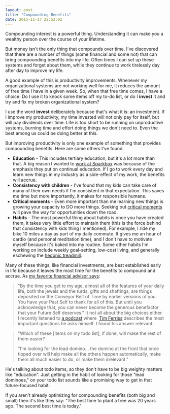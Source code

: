 ```yaml
---
layout: post
title: "Compounding Benefits"
date: 2015-11-17 22:53:02
---
```


Compounding interest is a powerful thing. Understanding it can make you a wealthy person over the course of your lifetime.

But money isn't the only thing that compounds over time. I've discovered that there are a number of things (some financial and some not) that can bring compounding benefits into my life. Often times I can set up these systems and forget about them, while they continue to work tirelessly day after day to improve my life.

A good example of this is productivity improvements. Whenever my organizational systems are not working well for me, it reduces the amount of free time I have in a given week. So, when that free time comes, I have a choice: Do I use it to knock some items off my to-do list, or do I **invest** it and try and fix my broken organizational system?

I use the word **invest** deliberately because that's what it is: an investment. If I improve my productivity, my time invested will not only pay for itself, but will pay dividends over time. Life is too short to be running on unproductive systems, burning time and effort doing things we don't need to. Even the best among us could be doing better at this.

But improving productivity is only one example of something that provides compounding benefits. Here are some others I've found.

*   **Education** - This includes tertiary education, but it's a lot more than that. A big reason I wanted to [work at Sparkbox][1] was because of the emphasis they put on continual education. If I go to work every day and learn new things in my industry as a side-effect of my work, the benefits will accrue.
*   **Consistency with children** - I've found that my kids can take care of many of their own needs if I'm consistent in that expectation. This saves me time but more importantly, it makes for responsible humans.
*   **Critical moments** - Even more important than me learning new things is growing your capacity to DO more things. Seeking out [critical moments][2] will pave the way for opportunities down the road.
*   **Habits** - The most powerful thing about habits is once you have created them, it takes very little effort to maintain them (this is the force behind that consistency with kids thing I mentioned). For example, I ride my bike 10 miles a day as part of my daily commute. It gives me an hour of cardio (and personal meditation time), and I don't have to motivate myself because it's baked into my routine. Some other habits I'm working on include weekly goal-setting, low-cost living, and generally eschewing the [hedonic treadmill][3].

 [1]: http://www.bryanbraun.com/2015/04/17/git-checkout-b-sparkbox
 [2]: http://www.bryanbraun.com/2011/02/27/fear-and-the-critical-moment
 [3]: http://www.mrmoneymustache.com/2011/10/22/what-is-hedonic-adaptation-and-how-can-it-turn-you-into-a-sukka/

Many of these things, like financial investments, are best established early in life because it leaves the most time for the benefits to compound and accrue. As [my favorite financial advisor says][4]:

 [4]: http://www.mrmoneymustache.com/2014/11/11/are-you-giving-the-shaft-to-your-future-self/

> "By the time you get to my age, almost all of the features of your daily life, both the jewels and the turds, gifts and shaftings, are things deposited on the Conveyor Belt of Time by earlier versions of you. You have your Past Self to thank for all of this. But until you acknowledge that, you can never become the generous benefactor that your Future Self deserves."
It not all about the big choices either. I recently listened to [a podcast][5] where  [Tim Ferriss][6] describes the most important questions he asks himself. I found his answer relevant:

 [5]: http://fourhourworkweek.com/2015/05/28/how-to-build-a-large-audience-from-scratch-and-more/
 [6]: https://en.wikipedia.org/wiki/Tim_Ferriss

> "Which of these [items on my todo list], if done, will make the rest of them easier?
> 
> "I'm looking for the lead domino... the domino at the front that once tipped over will help make all the others happen automatically, make them all much easier to do, or make them irrelevant."

He's talking about todo items, so they don't have to be big weighty matters like "education". Just getting in the habit of looking for those "lead dominoes," on your todo list sounds like a promising way to get in that future-focused habit.

If you aren't already optimizing for compounding benefits (both big and small) then it's like they say: "The best time to plant a tree was 20 years ago. The second best time is today."